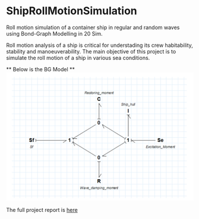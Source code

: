 # ShipRollMotionSimulation
Roll motion simulation of a container ship in regular and random waves using Bond-Graph Modelling in 20 Sim.


Roll motion analysis of a ship is critical for understading its crew habitability, stability and manoeuverability. The main objective of this project is to simulate the roll motion of a ship in various sea conditions. 

** Below is the BG Model **
![BGM Image](/assets/BGM.png)

The full project report is [here](https://github.com/YoursTruely/ShipRollMotionSimulation/blob/main/Project%20Report.pdf)






